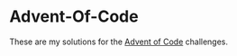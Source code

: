 # Advent-Of-Code

These are my solutions for the [Advent of Code](https://adventofcode.com/) challenges.
